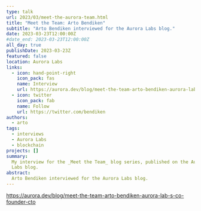 ```yaml
---
type: talk
url: 2023/03/meet-the-aurora-team.html
title: "Meet the Team: Arto Bendiken"
subtitle: "Arto Bendiken interviewed for the Aurora Labs blog."
date: 2023-03-23T12:00:00Z
#date_end: 2023-03-23T12:00:00Z
all_day: true
publishDate: 2023-03-23Z
featured: false
location: Aurora Labs
links:
  - icon: hand-point-right
    icon_pack: fas
    name: Interview
    url: https://aurora.dev/blog/meet-the-team-arto-bendiken-aurora-lab-s-co-founder-cto
  - icon: twitter
    icon_pack: fab
    name: Follow
    url: https://twitter.com/bendiken
authors:
  - arto
tags:
  - interviews
  - Aurora Labs
  - blockchain
projects: []
summary:
  My interview for the _Meet the Team_ blog series, published on the Aurora
  Labs blog.
abstract:
  Arto Bendiken interviewed for the Aurora Labs blog.
---
```


https://aurora.dev/blog/meet-the-team-arto-bendiken-aurora-lab-s-co-founder-cto
